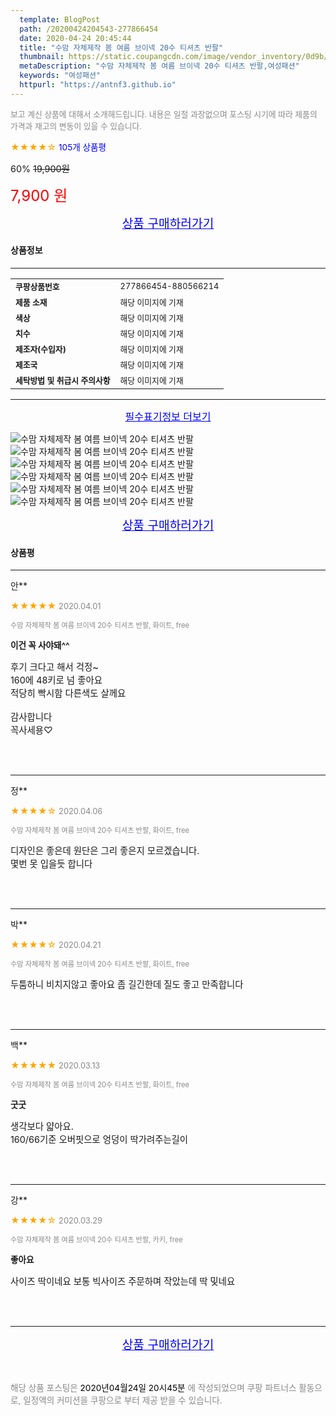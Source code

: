 ```yaml
---
  template: BlogPost
  path: /20200424204543-277866454
  date: 2020-04-24 20:45:44
  title: "수맘 자체제작 봄 여름 브이넥 20수 티셔츠 반팔"
  thumbnail: https://static.coupangcdn.com/image/vendor_inventory/0d9b/b69c4a6485c97ff7cd4e0d514be1140237d34b838e55d99095bc15e87e6f.jpg
  metaDescription: "수맘 자체제작 봄 여름 브이넥 20수 티셔츠 반팔,여성패션"
  keywords: "여성패션"
  httpurl: "https://antnf3.github.io"
---
```

  
<span style="color: #888;font-size:0.8rem">보고 계신 상품에 대해서 소개해드립니다.
내용은 일절 과장없으며 포스팅 시기에 따라 제품의 가격과 재고의 변동이 있을 수 있습니다.</span>
  
<span style="color: orange;">★★★★☆</span> <span style="color: blue;font-size: 0.85rem;">105개 상품평</span>

<span style="font-size: 0.9rem">60%</span> <span style="font-size: 0.9rem">~~19,900원~~</span>

<span style="color: red;font-size: 1.5rem;">7,900 원</span>



<p align="center"><a href="http://me2.do/IGAreCBJ" style="font-size: 1.2rem; color: blue;">상품 구매하러가기</a></p>

#### 상품정보

---

|                  |                       |
| ---------------- | --------------------- |
| **<span style="font-size:0.8rem;">쿠팡상품번호</span>** | <span style="font-size:0.8rem;">277866454-880566214</span> |
| **<span style="font-size:0.8rem;">제품 소재</span>**    | <span style="font-size:0.8rem;">해당 이미지에 기재</span>        |
| **<span style="font-size:0.8rem;">색상</span>**    | <span style="font-size:0.8rem;">해당 이미지에 기재</span>        |
| **<span style="font-size:0.8rem;">치수</span>**    | <span style="font-size:0.8rem;">해당 이미지에 기재</span>        |
| **<span style="font-size:0.8rem;">제조자(수입자)</span>**    | <span style="font-size:0.8rem;">해당 이미지에 기재</span>        |
| **<span style="font-size:0.8rem;">제조국</span>**    | <span style="font-size:0.8rem;">해당 이미지에 기재</span>        |
| **<span style="font-size:0.8rem;">세탁방법 및 취급시 주의사항</span>**    | <span style="font-size:0.8rem;">해당 이미지에 기재</span>        |




---

<p align="center"><a href="http://me2.do/IGAreCBJ" style="font-size: 1rem; color: blue;">필수표기정보 더보기</a></p>

![수맘 자체제작 봄 여름 브이넥 20수 티셔츠 반팔](http://thumbnail7.coupangcdn.com/thumbnails/remote/q89/image/vendor_inventory/79e6/f8165ab5257e49b25e2e6f2bf3950e1a803b289ae19f19ff41561df8dda2.jpg)
![수맘 자체제작 봄 여름 브이넥 20수 티셔츠 반팔](http://thumbnail9.coupangcdn.com/thumbnails/remote/q89/image/vendor_inventory/fa41/dc88cf09aedaabb7b67667c5d2c088766f6e36be12483c8a10f1023422f2.jpg)
![수맘 자체제작 봄 여름 브이넥 20수 티셔츠 반팔](http://thumbnail10.coupangcdn.com/thumbnails/remote/q89/image/vendor_inventory/4132/ee403e135525c8c11774ac2966282dbe86229d407b2a7b6d60b9127c3dbf.jpg)
![수맘 자체제작 봄 여름 브이넥 20수 티셔츠 반팔](http://thumbnail7.coupangcdn.com/thumbnails/remote/q89/image/vendor_inventory/d397/44cce1f74d4e1d6c8a24273f46ccaab36167a4b95fd49b8547449f2bce84.jpg)
![수맘 자체제작 봄 여름 브이넥 20수 티셔츠 반팔](http://thumbnail9.coupangcdn.com/thumbnails/remote/q89/image/vendor_inventory/1055/5fc9092ad8f327516e8c1bdd4b2b95dec8bf4cf59c274d5297f8ab59237b.jpg)
![수맘 자체제작 봄 여름 브이넥 20수 티셔츠 반팔](http://thumbnail8.coupangcdn.com/thumbnails/remote/q89/image/vendor_inventory/10dc/ef4be40c6997854abfefb54af2b1fd0c332232003baa40f32fa96e2dde50.jpg)

<p align="center"><a href="http://me2.do/IGAreCBJ" style="font-size: 1.2rem; color: blue;">상품 구매하러가기</a></p>

#### 상품평
  
---
  
안**
    
<span style="color: orange;">★★★★★</span> <span style="font-size:0.8rem;color: #888;">2020.04.01</span>
    
<span style="color: #888;font-size:0.7rem">수맘 자체제작 봄 여름 브이넥 20수 티셔츠 반팔, 화이트, free</span>
    
<span style="font-size:0.85rem">**이건 꼭 사야돼^^**</span>
    
<span style="font-size: 0.9rem;">후기 크다고 해서 걱정~<br/>160에 48키로 넘 좋아요<br/>적당히  빡시함  다른색도 살께요<br/><br/>감사합니다<br/>꼭사세용♡</span>
    
<br>
<br>

---
  
정**
    
<span style="color: orange;">★★★★☆</span> <span style="font-size:0.8rem;color: #888;">2020.04.06</span>
    
<span style="color: #888;font-size:0.7rem">수맘 자체제작 봄 여름 브이넥 20수 티셔츠 반팔, 화이트, free</span>
    

    
<span style="font-size: 0.9rem;">디자인은 좋은데 원단은 그리 좋은지 모르겠습니다.<br/>몇번 못 입을듯 합니다</span>
    
<br>
<br>

---
  
박**
    
<span style="color: orange;">★★★★☆</span> <span style="font-size:0.8rem;color: #888;">2020.04.21</span>
    
<span style="color: #888;font-size:0.7rem">수맘 자체제작 봄 여름 브이넥 20수 티셔츠 반팔, 화이트, free</span>
    

    
<span style="font-size: 0.9rem;">두툼하니 비치지않고 좋아요 좀 길긴한데 질도 좋고 만족합니다</span>
    
<br>
<br>

---
  
백**
    
<span style="color: orange;">★★★★★</span> <span style="font-size:0.8rem;color: #888;">2020.03.13</span>
    
<span style="color: #888;font-size:0.7rem">수맘 자체제작 봄 여름 브이넥 20수 티셔츠 반팔, 화이트, free</span>
    
<span style="font-size:0.85rem">**굿굿**</span>
    
<span style="font-size: 0.9rem;">생각보다 얇아요.<br/>160/66기준 오버핏으로 엉덩이 딱가려주는길이</span>
    
<br>
<br>

---
  
강**
    
<span style="color: orange;">★★★★☆</span> <span style="font-size:0.8rem;color: #888;">2020.03.29</span>
    
<span style="color: #888;font-size:0.7rem">수맘 자체제작 봄 여름 브이넥 20수 티셔츠 반팔, 카키, free</span>
    
<span style="font-size:0.85rem">**좋아요**</span>
    
<span style="font-size: 0.9rem;">사이즈 딱이네요 보통 빅사이즈 주문하며 작았는데 딱 밎네요</span>
    
<br>
<br>


  
---
  
<p align="center"><a href="http://me2.do/IGAreCBJ" style="font-size: 1.2rem; color: blue;">상품 구매하러가기</a></p>
  
<br>
  
<span style="font-size: 0.85rem; color: #888;">해당 상품 포스팅은 <span style="color: #000;"> 2020년04월24일 20시45분 </span> 에 작성되었으며 쿠팡 파트너스 활동으로, 일정액의 커미션을 쿠팡으로 부터 제공 받을 수 있습니다.</span>